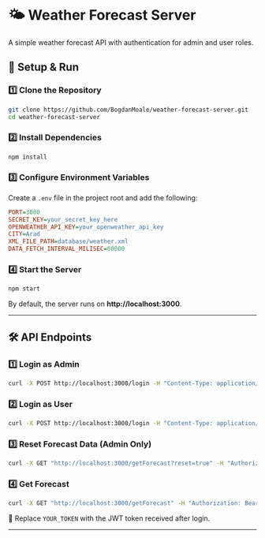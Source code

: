 # 🌤️ Weather Forecast Server

A simple weather forecast API with authentication for admin and user roles.

## 🚀 Setup & Run

### **1️⃣ Clone the Repository**

```sh
git clone https://github.com/BogdanMoale/weather-forecast-server.git
cd weather-forecast-server
```

### **2️⃣ Install Dependencies**

```sh
npm install
```

### **3️⃣ Configure Environment Variables**

Create a `.env` file in the project root and add the following:

```ini
PORT=3000
SECRET_KEY=your_secret_key_here
OPENWEATHER_API_KEY=your_openweather_api_key
CITY=Arad
XML_FILE_PATH=database/weather.xml
DATA_FETCH_INTERVAL_MILISEC=60000
```

### **4️⃣ Start the Server**

```sh
npm start
```

By default, the server runs on **http://localhost:3000**.

---

## 🛠️ API Endpoints

### **1️⃣ Login as Admin**

```sh
curl -X POST http://localhost:3000/login -H "Content-Type: application/json" -d "{\"username\":\"admin\",\"password\":\"admin\"}"
```

### **2️⃣ Login as User**

```sh
curl -X POST http://localhost:3000/login -H "Content-Type: application/json" -d "{\"username\":\"user\",\"password\":\"user\"}"
```

### **3️⃣ Reset Forecast Data (Admin Only)**

```sh
curl -X GET "http://localhost:3000/getForecast?reset=true" -H "Authorization: Bearer YOUR_TOKEN"
```

### **4️⃣ Get Forecast**

```sh
curl -X GET "http://localhost:3000/getForecast" -H "Authorization: Bearer YOUR_TOKEN"
```

🔑 Replace `YOUR_TOKEN` with the JWT token received after login.

---
